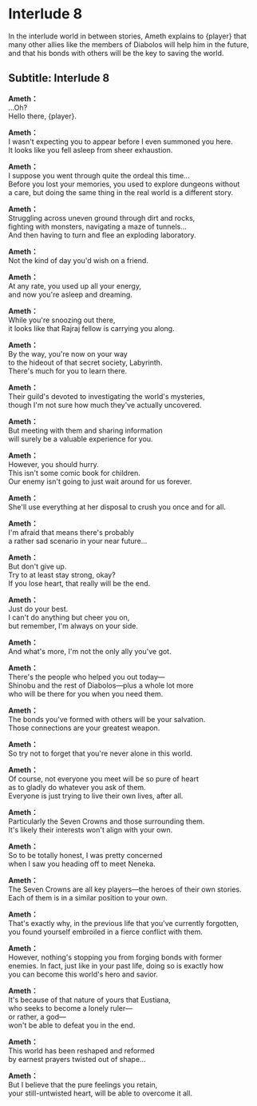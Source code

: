 # Interlude 8
In the interlude world in between stories, Ameth explains to {player} that many other allies like the members of Diabolos will help him in the future, and that his bonds with others will be the key to saving the world.
  
## Subtitle: Interlude 8
  
**Ameth：**  
...Oh?  
Hello there, {player}.  
  
**Ameth：**  
I wasn't expecting you to appear before I even summoned you here.  
It looks like you fell asleep from sheer exhaustion.  
  
**Ameth：**  
I suppose you went through quite the ordeal this time...  
Before you lost your memories, you used to explore dungeons without  
a care, but doing the same thing in the real world is a different story.  
  
**Ameth：**  
Struggling across uneven ground through dirt and rocks,  
fighting with monsters, navigating a maze of tunnels...  
And then having to turn and flee an exploding laboratory.  
  
**Ameth：**  
Not the kind of day you'd wish on a friend.  
  
**Ameth：**  
At any rate, you used up all your energy,  
and now you're asleep and dreaming.  
  
**Ameth：**  
While you're snoozing out there,  
it looks like that Rajraj fellow is carrying you along.  
  
**Ameth：**  
By the way, you're now on your way  
to the hideout of that secret society, Labyrinth.  
There's much for you to learn there.  
  
**Ameth：**  
Their guild's devoted to investigating the world's mysteries,  
though I'm not sure how much they've actually uncovered.  
  
**Ameth：**  
But meeting with them and sharing information  
will surely be a valuable experience for you.  
  
**Ameth：**  
However, you should hurry.  
This isn't some comic book for children.  
Our enemy isn't going to just wait around for us forever.  
  
**Ameth：**  
She'll use everything at her disposal to crush you once and for all.  
  
**Ameth：**  
I'm afraid that means there's probably  
a rather sad scenario in your near future...  
  
**Ameth：**  
But don't give up.  
Try to at least stay strong, okay?  
If you lose heart, that really will be the end.  
  
**Ameth：**  
Just do your best.  
I can't do anything but cheer you on,  
but remember, I'm always on your side.  
  
**Ameth：**  
And what's more, I'm not the only ally you've got.  
  
**Ameth：**  
There's the people who helped you out today—  
Shinobu and the rest of Diabolos—plus a whole lot more  
who will be there for you when you need them.  
  
**Ameth：**  
The bonds you've formed with others will be your salvation.  
Those connections are your greatest weapon.  
  
**Ameth：**  
So try not to forget that you're never alone in this world.  
  
**Ameth：**  
Of course, not everyone you meet will be so pure of heart  
as to gladly do whatever you ask of them.  
Everyone is just trying to live their own lives, after all.  
  
**Ameth：**  
Particularly the Seven Crowns and those surrounding them.  
It's likely their interests won't align with your own.  
  
**Ameth：**  
So to be totally honest, I was pretty concerned  
when I saw you heading off to meet Neneka.  
  
**Ameth：**  
The Seven Crowns are all key players—the heroes of their own stories.  
Each of them is in a similar position to your own.  
  
**Ameth：**  
That's exactly why, in the previous life that you've currently forgotten,  
you found yourself embroiled in a fierce conflict with them.  
  
**Ameth：**  
However, nothing's stopping you from forging bonds with former  
enemies. In fact, just like in your past life, doing so is exactly how  
you can become this world's hero and savior.  
  
**Ameth：**  
It's because of that nature of yours that Eustiana,  
who seeks to become a lonely ruler—  
or rather, a god—  
won't be able to defeat you in the end.  
  
**Ameth：**  
This world has been reshaped and reformed  
by earnest prayers twisted out of shape...  
  
**Ameth：**  
But I believe that the pure feelings you retain,  
your still-untwisted heart, will be able to overcome it all.  
